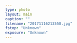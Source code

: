 ```yaml
---
type: photo
layout: main
caption: ""
filename: "20171116213558.jpg"
fstop: "Unknown"
exposure: "Unknown"
---
```

